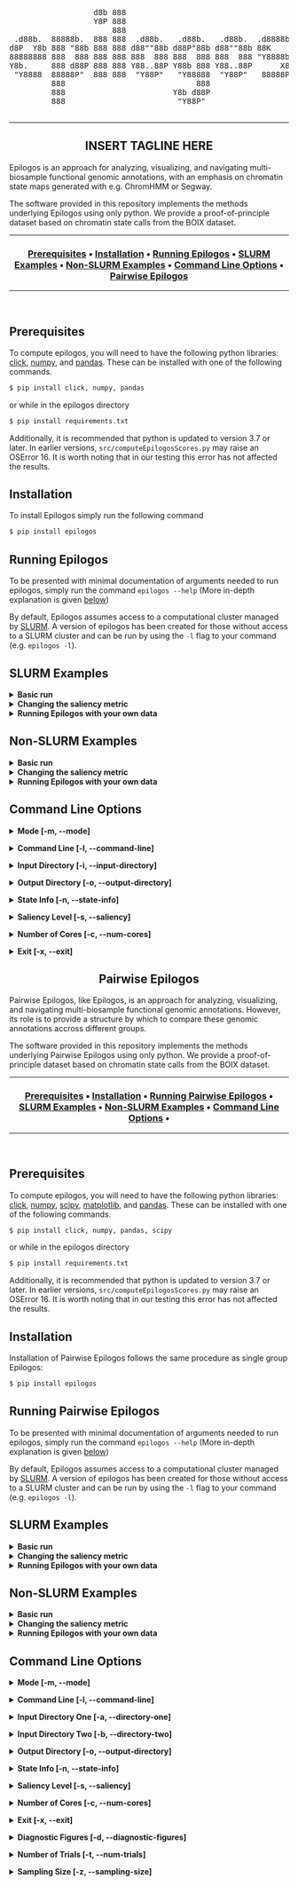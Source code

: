 <div align="center">
  <pre>
                  d8b 888                                     
                  Y8P 888                                     
                      888                                     
 .d88b.  88888b.  888 888  .d88b.   .d88b.   .d88b.  .d8888b  
d8P  Y8b 888 "88b 888 888 d88""88b d88P"88b d88""88b 88K      
88888888 888  888 888 888 888  888 888  888 888  888 "Y8888b. 
Y8b.     888 d88P 888 888 Y88..88P Y88b 888 Y88..88P      X88 
 "Y8888  88888P"  888 888  "Y88P"   "Y88888  "Y88P"   88888P' 
         888                            888                   
         888                       Y8b d88P                   
         888                        "Y88P"                    
  </pre>
</div>

---

<h2 align="center">
    INSERT TAGLINE HERE
</h2>

Epilogos is an approach for analyzing, visualizing, and navigating multi-biosample functional genomic annotations, with an emphasis on chromatin state maps generated with e.g. ChromHMM or Segway.

The software provided in this repository implements the methods underlying Epilogos using only python. We provide a proof-of-principle dataset based on chromatin state calls from the BOIX dataset.

---

<div align="center"><a name="menu"></a>
  <h3>
    <a href="#prerequisites">Prerequisites</a> •
    <a href="#installation">Installation</a> •
    <a href="#running-epilogos">Running Epilogos</a> •
    <a href="#slurm-examples">SLURM Examples</a> •
    <a href="#non-slurm-examples">Non-SLURM Examples</a> •
    <a href="#command-line-options">Command Line Options</a> •
    <a href="#pairwise-epilogos">Pairwise Epilogos</a>
  </h3>
</div>

---

<br>


<a name="prerequisites"></a>

## Prerequisites

To compute epilogos, you will need to have the following python libraries: [click](https://click.palletsprojects.com/en/7.x/), [numpy](https://numpy.org/), and [pandas](https://pandas.pydata.org/). These can be installed with one of the following commands.
```bash
$ pip install click, numpy, pandas
```
or while in the epilogos directory
```bash
$ pip install requirements.txt
```

Additionally, it is recommended that python is updated to version 3.7 or later. In earlier versions, `src/computeEpilogosScores.py` may raise an OSError 16. It is worth noting that in our testing this error has not affected the results. 

<a name="installation"></a>

## Installation

To install Epilogos simply run the following command
```bash
$ pip install epilogos
```

<a name="running-epilogos"></a>

## Running Epilogos

To be presented with minimal documentation of arguments needed to run epilogos, simply run the command `epilogos --help` (More in-depth explanation is given [below](#command-line-options))

By default, Epilogos assumes access to a computational cluster managed by [SLURM](https://slurm.schedmd.com/). A version of epilogos has been created for those without access to a SLURM cluster and can be run by using the `-l` flag to your command (e.g. `epilogos -l`).

<a name="slurm-examples"></a>

## SLURM Examples

<details><summary><b> Basic run</b></summary>
<p></p>

<p>Sample data has been provided under <code>~/epilogos/data/pyData/male/</code>. The file, <code>epilogos_matrix_chr1.txt.gz</code>, contains chromatin state calls for a 18-state chromatin model, across 200bp genomic bins spanning human chromosome 1. The data was pulled from the <a href="https://docs.google.com/spreadsheets/d/103XbiwChp9sJhUXDJr9ztYEPL00_MqvJgYPG-KZ7WME/edit#gid=1813267486">BOIX dataset</a> and contains only those epigenomes which are tagged <code>Male</code> under the <code>Sex</code> column.</p>

<p>To compute epilogos (using the S1 saliency metric) for this sample data run following command within the <code>~/epilogos/</code> directory (replacing <code>OUTPUTDIR</code> with the output directory of your choice).</p>

<p><code>$ epilogos -i ./data/pyData/male/ -n ./data/state_metadata/human/Adsera_et_al_833_sample/hg19/18/metadata.tsv -o OUTPUTDIR</code></p>

<p>Upon completion of the run, you should see the files <code>exp_freq_male_s1.npy</code> and <code>scores_male_s1_epilogos_matrix_chr1.txt.gz</code> in <code>OUTPUTDIR</code></p>

<p>To customize your run of epilogos see the <a href="command-line-options">Command Line Options</a> of the <code>README</code></p>

</details>


<details><summary><b> Changing the saliency metric</b></summary>
<p></p>

<p>We will use the same sample data as for the basic run above (<code>~/epilogos/data/pyData/male/</code>).</p>

<p>To compute epilogos for this sample data run one of the following commands (depending on the desired saliency metric) within the <code>~/epilogos/</code> directory (replacing <code>OUTPUTDIR</code> with the output directory of your choice).</p>

<p>Saliency 1: <code>$ epilogos -i ./data/pyData/male/ -n ./data/state_metadata/human/Adsera_et_al_833_sample/hg19/18/metadata.tsv -o OUTPUTDIR</code></p>

<p>Saliency 2: <code>$ epilogos -i ./data/pyData/male/ -n ./data/state_metadata/human/Adsera_et_al_833_sample/hg19/18/metadata.tsv -o OUTPUTDIR -s 2</code></p>

<p>Saliency 3: <code>$ epilogos -i ./data/pyData/male/ -n ./data/state_metadata/human/Adsera_et_al_833_sample/hg19/18/metadata.tsv -o OUTPUTDIR -s 3</code></p>

<p>Upon completion of the run, you should see the files <code>exp_freq_male.npy</code> and <code>scores_male_s1_epilogos_matrix_chr1.txt.gz</code>, <code>scores_male_s2_epilogos_matrix_chr1.txt.gz</code>, or <code>scores_male_s3_epilogos_matrix_chr1.txt.gz</code> depending on the saliency metric you chose. in <code>OUTPUTDIR</code></p>

<p>To further customize your run of epilogos see the <a href="command-line-options">Command Line Options</a> of the <code>README</code></p>

</details>

<details><summary><b> Running Epilogos with your own data</b></summary>
<p></p>

<p>In order to run Epilogos on your own data, you will need to do two things.</p>

<p>First, you will need to modify your data such that Epilogos can understand it. In order to assist with this, we have provided a bash script which takes ChromHMM files and generates Epilogos input files. This can be found at <code>~/epilogos/scripts/preprocess_data_ChromHMM.sh</code></p>

<p>Second, you will need to create a state info file. This is a tab separated file which tells epilogos various information about each of the states in the state model. We have provided some files already for common models in the <code>~/epilogos/data/state_metadata/</code> directory. For more information on the structure of these files see <code>~/epilogos/data/state_metadata/README.txt</code> or <a href="state-info">State Info [-n, --state-info]</a></p>

<p>Once you have completed these two things, you can run epilogos with the following command:</p>

<p><code>$ epilogos -i PATH_TO_INPUT_DIR -n PATH_TO_STATE_INFO_TSV -o PATH_TO_OUTPUT_DIR</code></p>

</details>

<a name="non-slurm-examples"></a>

## Non-SLURM Examples

<details><summary><b> Basic run</b></summary>
<p></p>

<p>Sample data has been provided under <code>~/epilogos/data/pyData/male/</code>. The file, <code>epilogos_matrix_chr1.txt.gz</code>, contains chromatin state calls for a 18-state chromatin model, across 200bp genomic bins spanning human chromosome 1. The data was pulled from the <a href="https://docs.google.com/spreadsheets/d/103XbiwChp9sJhUXDJr9ztYEPL00_MqvJgYPG-KZ7WME/edit#gid=1813267486">BOIX dataset</a> and contains only those epigenomes which are tagged <code>Male</code> under the <code>Sex</code> column.</p>

<p>To compute epilogos (using the S1 saliency metric) for this sample data run following command within the <code>~/epilogos/</code> directory (replacing <code>OUTPUTDIR</code> with the output directory of your choice).</p>

<p><code>$ epilogos -l -i ./data/pyData/male/ -n ./data/state_metadata/human/Adsera_et_al_833_sample/hg19/18/metadata.tsv -o OUTPUTDIR</code></p>

<p>Upon completion of the run, you should see the files <code>exp_freq_male_s1.npy</code> and <code>scores_male_s1_epilogos_matrix_chr1.txt.gz</code> in <code>OUTPUTDIR</code></p>

<p>To customize your run of epilogos see the <a href="command-line-options">Command Line Options</a> of the <code>README</code></p>

</details>


<details><summary><b> Changing the saliency metric</b></summary>
<p></p>

<p>We will use the same sample data as for the basic run above (<code>~/epilogos/data/pyData/male/</code>).</p>

<p>To compute epilogos for this sample data run one of the following commands (depending on the desired saliency metric) within the <code>~/epilogos/</code> directory (replacing <code>OUTPUTDIR</code> with the output directory of your choice).</p>

<p>Saliency 1: <code>$ epilogos -l -i ./data/pyData/male/ -n ./data/state_metadata/human/Adsera_et_al_833_sample/hg19/18/metadata.tsv -o OUTPUTDIR</code></p>

<p>Saliency 2: <code>$ epilogos -l -i ./data/pyData/male/ -n ./data/state_metadata/human/Adsera_et_al_833_sample/hg19/18/metadata.tsv -o OUTPUTDIR -s 2</code></p>

<p>Saliency 3: <code>$ epilogos -l -i ./data/pyData/male/ -n ./data/state_metadata/human/Adsera_et_al_833_sample/hg19/18/metadata.tsv -o OUTPUTDIR -s 3</code></p>

<p>Upon completion of the run, you should see the files <code>exp_freq_male.npy</code> and <code>scores_male_s1_epilogos_matrix_chr1.txt.gz</code>, <code>scores_male_s2_epilogos_matrix_chr1.txt.gz</code>, or <code>scores_male_s3_epilogos_matrix_chr1.txt.gz</code> depending on the saliency metric you chose. in <code>OUTPUTDIR</code></p>

<p>To further customize your run of epilogos see the <a href="command-line-options">Command Line Options</a> of the <code>README</code></p>

</details>

<details><summary><b> Running Epilogos with your own data</b></summary>
<p></p>

<p>In order to run Epilogos on your own data, you will need to do two things.</p>

<p>First, you will need to modify your data such that Epilogos can understand it. In order to assist with this, we have provided a bash script which takes ChromHMM files and generates Epilogos input files. This can be found at <code>~/epilogos/scripts/preprocess_data_ChromHMM.sh</code></p>

<p>Second, you will need to create a state info file. This is a tab separated file which tells epilogos various information about each of the states in the state model. We have provided some files already for common models in the <code>~/epilogos/data/state_metadata/</code> directory. For more information on the structure of these files see <code>~/epilogos/data/state_metadata/README.txt</code> or <a href="state-info">State Info [-n, --state-info]</a></p>

<p>Once you have completed these two things, you can run epilogos with the following command:</p>

<p><code>$ epilogos -l -i PATH_TO_INPUT_DIR -n PATH_TO_STATE_INFO_TSV -o PATH_TO_OUTPUT_DIR</code></p>

</details>


<a name="command-line-options"></a>

## Command Line Options

<a name="mode"></a>
<details><summary><b> Mode [-m, --mode]</b></summary>
<p></p>
<p>Epilogos supports a single group and a paired group mode. The single group mode finds interesting regions compared to a background of itself. Whereas the paired group mode finds regions which differ significantly between the two groups.</p>

<p>
The argument to this flag either <code>single</code> or <code>paired</code> as the mode of operation, with <code>single</code> being the default.
</p>
</details>

<a name="command-line"></a>
<details><summary><b> Command Line [-l, --command-line]</b></summary>
<p></p>
<p>By default, Epilogos assumes use of a SLURM cluster. However, if you would like to run Epilogos directly in the command line enable this flag</p>
</details>

<a name="input-directory"></a>
<details><summary><b> Input Directory [-i, --input-directory]</b></summary>
<p></p>
<p>Rather than just read in one input file, Epilogos reads the contents of an entire directory. This allows the computation to be chunked and parallelized. Note that the genome files in the directory <strong>MUST</strong> be split by chromosome. Input files should be formatted such that the first three columns are the chromosome, bin start, and bin end respectively with the rest of the columns containing state data.</p>

<p>
The argument to this flag is the path to the directory which contains the files to be read in. Note that <strong>ALL</strong> files in this directory will be read in and errors may occur if other files are present.
</p>
</details>

<a name="output-directory"></a>
<details><summary><b> Output Directory [-o, --output-directory]</b></summary>
<p></p>
<p>
The output of Epilogos will vary depending on the number of input files present in the input directory <a href="input-directory">[-i, --input-directory]</a>. All scores files will be gzipped txt files and of the format <code>scores_{}_s$_[].txt.gz</code> where <code>{}</code> is replaced with the input directory name, <code>$</code> is replaced with the saliency level, and <code>[]</code> is replaced with the name of the corresponding input file (extensions removed).</p>
<p>
The argument to this flag is the path to the directory to which you would like to output. Note that this may not be the same as the input directory.</p>
</details>

<a name="state-info"></a>
<details><summary><b> State Info [-n, --state-info]</b></summary>
<p></p>
<p>The argument to this flag is a tab separated file specifying information about the state model being used. Example below (for more detail see <code>epilogos/data/state_metadata/README.md</code> or <code>epilogos/data/state_metadata/human/Adsera_et_al_833_sample/hg19/18/metadata.tsv</code></p>
| zero_index | one_index | short_name | long_name | hex | rgba | color |
|------------|-----------|------------|-----------|-----|------|-------|
| 0 | 1 | TssA | Active TSS | #ff0000 | rgba(255,0,0,1) | Red |
<p>
Note that tsv must contain a header row with the exact names above and that values within the table should follow the same formatting as above.
</p>
</details>

<a name="saliency"></a>
<details><summary><b> Saliency Level [-s, --saliency]</b></summary>
<p></p>
<p>Epilogos implements information-theoretic metrics to quantify saliency levels of datasets. The <code>-l</code> flag to the coordination script allows one to choose one of three possible metrics:</p>

<p><code>1. Metric S1, implementing a standard Kullback-Leibler relative entropy</code></p>

<p><code>2. Metric S2, implementing a version of S1 that additionally models label co-occurrence patterns</code></p>

<p><code>3. Metric S3, implementing a version of S2 that additionally models between-biosample similarities</code></p>

<p>
Note that each increase in saliency level involves much more computation and thus each increase requires more time and computational power.
</p>

<p>
The arguement to this flag must be an integer <code>1, 2, or 3</code>. Note that Epilogos defaults to a saliency of 1.
</p>
</details>

<a name="number-of-cores"></a>
<details><summary><b> Number of Cores [-c, --num-cores]</b></summary>
<p></p>
<p>Epilogos will always try and parallelize where it can. Computation done on each input file is parallelized using python's <a href="https://docs.python.org/3/library/multiprocessing.html">multiprocessing library</a>.</p>

<p>
The argument to this flag is an integer number of cores you would like to utilize to perform this multiprocessing. Note that Epilogos defaults to using all available cores (equivalent to <code>-c 0</code>).</p>
</details>

<a name="exit"></a>
<details><summary><b> Exit [-x, --exit]</b></summary>
<p></p>
<p>By default <code>src/computeEpilogosSlurm.py</code> only exits after it has completed all slurm jobs and prints progress updates to the console. If you would like the program to instead exit when all jobs are submitted (allowing use of the terminal while the jobs are running), enable this flag.</p>
</details>

<a name="pairwise-epilogos"></a>

<h2 align="center">
    Pairwise Epilogos
</h2>

Pairwise Epilogos, like Epilogos, is an approach for analyzing, visualizing, and navigating multi-biosample functional genomic annotations. However, its role is to provide a structure by which to compare these genomic annotations accross different groups.

The software provided in this repository implements the methods underlying Pairwise Epilogos using only python. We provide a proof-of-principle dataset based on chromatin state calls from the BOIX dataset.

---

<div align="center"><a name="menu"></a>
  <h3>
    <a href="#prerequisites-pairwise">Prerequisites</a> •
    <a href="#installation-pairwise">Installation</a> •
    <a href="#running-epilogos-pairwise">Running Pairwise Epilogos</a> •
    <a href="#slurm-examples-pairwise">SLURM Examples</a> •
    <a href="#non-slurm-examples-pairwise">Non-SLURM Examples</a> •
    <a href="#command-line-options-pairwise">Command Line Options</a> •
  </h3>
</div>

---

<br>

<a name="prerequisites-pairwise"></a>

## Prerequisites

To compute epilogos, you will need to have the following python libraries: [click](https://click.palletsprojects.com/en/7.x/), [numpy](https://numpy.org/), [scipy](https://www.scipy.org/), [matplotlib](#https://matplotlib.org/stable/index.html), and [pandas](https://pandas.pydata.org/). These can be installed with one of the following commands.
```bash
$ pip install click, numpy, pandas, scipy
```
or while in the epilogos directory
```bash
$ pip install requirements.txt
```

Additionally, it is recommended that python is updated to version 3.7 or later. In earlier versions, `src/computeEpilogosScores.py` may raise an OSError 16. It is worth noting that in our testing this error has not affected the results. 

<a name="installation-pairwise"></a>

## Installation

Installation of Pairwise Epilogos follows the same procedure as single group Epilogos:
```bash
$ pip install epilogos
```

<a name="running-epilogos-pairwise"></a>

## Running Pairwise Epilogos

To be presented with minimal documentation of arguments needed to run epilogos, simply run the command `epilogos --help` (More in-depth explanation is given [below](#command-line-options-pairwise))

By default, Epilogos assumes access to a computational cluster managed by [SLURM](https://slurm.schedmd.com/). A version of epilogos has been created for those without access to a SLURM cluster and can be run by using the `-l` flag to your command (e.g. `epilogos -l`).

<a name="slurm-examples-pairwise"></a>

## SLURM Examples

<details><summary><b> Basic run</b></summary>
<p></p>

<p>Sample data has been provided under <code>~/epilogos/data/pyData/male/</code> and <code>~/epilogos/data/pyData/female/</code>. The files, both named <code>epilogos_matrix_chr1.txt.gz</code>, contain chromatin state calls for a 18-state chromatin model, across 200bp genomic bins spanning human chromosome 1. The data was pulled from the <a href="https://docs.google.com/spreadsheets/d/103XbiwChp9sJhUXDJr9ztYEPL00_MqvJgYPG-KZ7WME/edit#gid=1813267486">BOIX dataset</a> and contains only those epigenomes which are tagged <code>Male</code> or <code>Female</code> respectively under the <code>Sex</code> column.</p>

<p>To compute epilogos (using the S1 saliency metric) for this sample data run following command within the <code>~/epilogos/</code> directory (replacing <code>OUTPUTDIR</code> with the output directory of your choice).</p>

<p><code>$ epilogos -m paired -a ./data/pyData/male/ -b ./data/pyData/female/ -n ./data/state_metadata/human/Adsera_et_al_833_sample/hg19/18/metadata.tsv -o OUTPUTDIR</code></p>

<p>Upon completion of the run, you should see the files <code>pairwiseDelta_male_female_s1_epilogos_matrix_chr1.txt.gz</code>, <code>pairwiseMetrics_male_female_s1.txt.gz</code>, <code>greatestHits_male_female_s1.bed</code>, and <code>exp_freq_male_female_s1.npy</code> as well as the directory <code>manhattanPlots_male_female_s1</code> in <code>OUTPUTDIR</code>. For further explanation of the contents of these outputs see <a href="output-directory-pairwise">Output Directory [-o, --output-directory]</a></p>

<p>To customize your run of epilogos see the <a href="command-line-options-pairwise">Command Line Options</a> of the <code>README</code></p>

</details>


<details><summary><b> Changing the saliency metric</b></summary>
<p></p>

<p>We will use the same sample data as for the basic run above (<code>~/epilogos/data/pyData/male/</code> and <code>~/epilogos/data/pyData/female/</code>).</p>

<p>To compute epilogos for this sample data run one of the following commands (depending on the desired saliency metric) within the <code>~/epilogos/</code> directory (replacing <code>OUTPUTDIR</code> with the output directory of your choice).</p>

<p>Saliency 1: <code>$ epilogos -m paired -a ./data/pyData/male/ -b ./data/pydata/male/ -n ./data/state_metadata/human/Adsera_et_al_833_sample/hg19/18/metadata.tsv -o OUTPUTDIR</code></p>

<p>Saliency 2: <code>$ epilogos -m paired -a ./data/pyData/male/ -b ./data/pydata/male/ -n ./data/state_metadata/human/Adsera_et_al_833_sample/hg19/18/metadata.tsv -o OUTPUTDIR -s 2</code></p>

<p>Saliency 3: <code>$ epilogos -m paired -a ./data/pyData/male/ -b ./data/pydata/male/ -n ./data/state_metadata/human/Adsera_et_al_833_sample/hg19/18/metadata.tsv -o OUTPUTDIR -s 3</code></p>

<p>Upon completion of the run, you should see the files <code>pairwiseDelta_male_female_s$_epilogos_matrix_chr1.txt.gz</code>, <code>pairwiseMetrics_male_female_s$.txt.gz</code>, <code>greatestHits_male_female_s$.bed</code>, and <code>exp_freq_male_female_s$.npy</code> as well as the directory <code>manhattanPlots_male_female_s$</code> (where $ is replaced with the saliency metric you chose) in <code>OUTPUTDIR</code>. For further explanation of the contents of these outputs see <a href="output-directory-pairwise">Output Directory [-o, --output-directory]</a></p>

<p>To further customize your run of epilogos see the <a href="command-line-options-pairwise">Command Line Options</a> of the <code>README</code></p>

</details>

<details><summary><b> Running Epilogos with your own data</b></summary>
<p></p>

<p>In order to run Epilogos on your own data, you will need to do two things.</p>

<p>First, you will need to modify your data such that Epilogos can understand it. In order to assist with this, we have provided a bash script which takes ChromHMM files and generates Epilogos input files. This can be found at <code>~/epilogos/scripts/preprocess_data_ChromHMM.sh</code></p>

<p>Second, you will need to create a state info file. This is a tab separated file which tells epilogos various information about each of the states in the state model. We have provided some files already for common models in the <code>~/epilogos/data/state_metadata/</code> directory. For more information on the structure of these files see <code>~/epilogos/data/state_metadata/README.txt</code> or <a href="state-info">State Info [-n, --state-info]</a></p>

<p>Once you have completed these two things, you can run epilogos with the following command:</p>

<p><code>$ epilogos -m paired -a PATH_TO_FIRST_INPUT_DIR -b PATH_TO_SECOND_INPUT_DIR -n PATH_TO_STATE_INFO_TSV -o PATH_TO_OUTPUT_DIR</code></p>

</details>


<a name="non-slurm-examples-pairwise"></a>

## Non-SLURM Examples

<details><summary><b> Basic run</b></summary>
<p></p>

<p>Sample data has been provided under <code>~/epilogos/data/pyData/male/</code> and <code>~/epilogos/data/pyData/female/</code>. The files, both named <code>epilogos_matrix_chr1.txt.gz</code>, contain chromatin state calls for a 18-state chromatin model, across 200bp genomic bins spanning human chromosome 1. The data was pulled from the <a href="https://docs.google.com/spreadsheets/d/103XbiwChp9sJhUXDJr9ztYEPL00_MqvJgYPG-KZ7WME/edit#gid=1813267486">BOIX dataset</a> and contains only those epigenomes which are tagged <code>Male</code> or <code>Female</code> respectively under the <code>Sex</code> column.</p>

<p>To compute epilogos (using the S1 saliency metric) for this sample data run following command within the <code>~/epilogos/</code> directory (replacing <code>OUTPUTDIR</code> with the output directory of your choice).</p>

<p><code>$ epilogos -m paired -l -a ./data/pyData/male/ -b ./data/pyData/female/ -n ./data/state_metadata/human/Adsera_et_al_833_sample/hg19/18/metadata.tsv -o OUTPUTDIR</code></p>

<p>Upon completion of the run, you should see the files <code>pairwiseDelta_male_female_s1_epilogos_matrix_chr1.txt.gz</code>, <code>pairwiseMetrics_male_female_s1.txt.gz</code>, <code>greatestHits_male_female_s1.bed</code>, and <code>exp_freq_male_female_s1.npy</code> as well as the directory <code>manhattanPlots_male_female_s1</code> in <code>OUTPUTDIR</code>. For further explanation of the contents of these outputs see <a href="output-directory-pairwise">Output Directory [-o, --output-directory]</a></p>

<p>To customize your run of epilogos see the <a href="command-line-options-pairwise">Command Line Options</a> of the <code>README</code></p>

</details>


<details><summary><b> Changing the saliency metric</b></summary>
<p></p>

<p>We will use the same sample data as for the basic run above (<code>~/epilogos/data/pyData/male/</code> and <code>~/epilogos/data/pyData/female/</code>).</p>

<p>To compute epilogos for this sample data run one of the following commands (depending on the desired saliency metric) within the <code>~/epilogos/</code> directory (replacing <code>OUTPUTDIR</code> with the output directory of your choice).</p>

<p>Saliency 1: <code>$ epilogos -m paired -l -a ./data/pyData/male/ -b ./data/pydata/male/ -n ./data/state_metadata/human/Adsera_et_al_833_sample/hg19/18/metadata.tsv -o OUTPUTDIR</code></p>

<p>Saliency 2: <code>$ epilogos -m paired -l -a ./data/pyData/male/ -b ./data/pydata/male/ -n ./data/state_metadata/human/Adsera_et_al_833_sample/hg19/18/metadata.tsv -o OUTPUTDIR -s 2</code></p>

<p>Saliency 3: <code>$ epilogos -m paired -l -a ./data/pyData/male/ -b ./data/pydata/male/ -n ./data/state_metadata/human/Adsera_et_al_833_sample/hg19/18/metadata.tsv -o OUTPUTDIR -s 3</code></p>

<p>Upon completion of the run, you should see the files <code>pairwiseDelta_male_female_s$_epilogos_matrix_chr1.txt.gz</code>, <code>pairwiseMetrics_male_female_s$.txt.gz</code>, <code>greatestHits_male_female_s$.bed</code>, and <code>exp_freq_male_female_s$.npy</code> as well as the directory <code>manhattanPlots_male_female_s$</code> (where $ is replaced with the saliency metric you chose) in <code>OUTPUTDIR</code>. For further explanation of the contents of these outputs see <a href="output-directory-pairwise">Output Directory [-o, --output-directory]</a></p>

<p>To further customize your run of epilogos see the <a href="command-line-options-pairwise">Command Line Options</a> of the <code>README</code></p>

</details>

<details><summary><b> Running Epilogos with your own data</b></summary>
<p></p>

<p>In order to run Epilogos on your own data, you will need to do two things.</p>

<p>First, you will need to modify your data such that Epilogos can understand it. In order to assist with this, we have provided a bash script which takes ChromHMM files and generates Epilogos input files. This can be found at <code>~/epilogos/scripts/preprocess_data_ChromHMM.sh</code></p>

<p>Second, you will need to create a state info file. This is a tab separated file which tells epilogos various information about each of the states in the state model. We have provided some files already for common models in the <code>~/epilogos/data/state_metadata/</code> directory. For more information on the structure of these files see <code>~/epilogos/data/state_metadata/README.txt</code> or <a href="state-info">State Info [-n, --state-info]</a></p>

<p>Once you have completed these two things, you can run epilogos with the following command:</p>

<p><code>$ epilogos -m paired -l -a PATH_TO_FIRST_INPUT_DIR -b PATH_TO_SECOND_INPUT_DIR -n PATH_TO_STATE_INFO_TSV -o PATH_TO_OUTPUT_DIR</code></p>

</details>

<a name="command-line-options-pairwise"></a>

## Command Line Options

<a name="mode-pairwise"></a>
<details><summary><b> Mode [-m, --mode]</b></summary>
<p></p>
<p>Epilogos supports a single group and a paired group mode. The single group mode finds interesting regions compared to a background of itself. Whereas the paired group mode finds regions which differ significantly between the two groups.</p>

<p>
The argument to this flag either <code>single</code> or <code>paired</code> as the mode of operation, with <code>single</code> being the default.
</p>
</details>

<a name="command-line-pairwise"></a>
<details><summary><b> Command Line [-l, --command-line]</b></summary>
<p></p>
<p>By default, Epilogos assumes use of a SLURM cluster. However, if you would like to run Epilogos directly in the command line enable this flag</p>
</details>

<a name="directory-one"></a>
<details><summary><b> Input Directory One [-a, --directory-one]</b></summary>
<p></p>
<p>Rather than just read in one input file, Epilogos reads the contents of an entire directory. This allows the computation to be chunked and parallelized. Note that the genome files in the directory <strong>MUST</strong> be split by chromosome. Input files should be formatted such that the first three columns are the chromosome, bin start, and bin end respectively with the rest of the columns containing state data.</p>

<p>In the paired group version of epilogos, the user must input two directories (one for each group), the argument to this flag is the path to the first directory which contains the files to be read in. Note that <strong>ALL</strong> files in this directory will be read in and errors may occur if other files are present.
</p>
</details>

<a name="directory-two"></a>
<details><summary><b> Input Directory Two [-b, --directory-two]</b></summary>
<p></p>
<p>Rather than just read in one input file, Epilogos reads the contents of an entire directory. This allows the computation to be chunked and parallelized. Note that the genome files in the directory <strong>MUST</strong> be split by chromosome. Input files should be formatted such that the first three columns are the chromosome, bin start, and bin end respectively with the rest of the columns containing state data.</p>

<p>In the paired group version of epilogos, the user must input two directories (one for each group), the argument to this flag is the path to the second directory which contains the files to be read in. Note that <strong>ALL</strong> files in this directory will be read in and errors may occur if other files are present.
</p>
</details>

<a name="output-directory-pairwise"></a>
<details><summary><b> Output Directory [-o, --output-directory]</b></summary>
<p></p>
<p>The output of paired group Epilogos will vary depending on the number of input files present in the input directories <a href="#directory-one">[-a, --directory-one]</a><a href="#directory-two">[-b, --directory-two]</a>. All score difference files will be gzipped txt files and of the format <code>pairwiseDelta_{}_()_s$_[].txt.gz</code> where <code>{}</code> and <code>()</code> are replaced with the names of input directories one and two respectively, <code>$</code> is replaced with the saliency level, and <code>[]</code> is replaced with the name of the corresponding input file (extensions removed).</p>

<p>The output directory will contain one <code>pairwiseMetrics_{}_()_s$.txt.gz</code> file where <code>{}</code> and <code>()</code> are replaced with the names of input directories one and two respectively and <code>$</code> is replaced with the saliency level. Columns 1-3 contain the locations, column 4 contains the state with the largest difference between the scores, column 5 contains the squared euclidean distance between the scores, and column 6 contains the p-value of this distance.</p>

<p>The output directory will contain one <code>greatestHits_{}_()_s$.bed</code> file where <code>{}</code> and <code>()</code> are replaced with the names of input directories one and two respectively and <code>$</code> is replaced with the saliency level. This file contains the state with top 1000 highest distance regions (adjacent regions are merged). Columns 1-3 contain the locations, column 4 contains name of the largest difference states, column 5 contains the squared euclidean distance between the scores, and column 6 contains the direction of this distance (determined by whether group 1 or 2 had higher signal).</p>

<p>The output directory will contain one <code>exp_freq_{}_()_s$.npy</code> file where <code>{}</code> and <code>()</code> are replaced with the names of input directories one and two respectively and <code>$</code> is replaced with the saliency level. The file contains the expected frequencies for each of the states.</p>

<p>The output directory will contain one <code>manhattanPlots_{}_()_s$</code> directory where <code>{}</code> and <code>()</code> are replaced with the names of input directories one and two respectively and <code>$</code> is replaced with the saliency level. This directory will contain all the manhattan plots generated by pairwise epilogos. These plots show the signed squared euclidean distances between groups 1 and 2 as well as the p-values of these distances. There is one genome-wide plot generated and another plot generate for each chromosome.</p>

<p>Depending on the <a href="#diagnostic-figures">[-d, --diagnostic-figures] flag</a> the output directory may contain one <code>diagnosticPlots_{}_()_s$</code> directory where <code>{}</code> and <code>()</code> are replaced with the names of input directories one and two respectively and <code>$</code> is replaced with the saliency level. This directory will contain diagnostic figures of the gennorm fit on the null data and comparisons between the null and real data.</p>

<p>The argument to this flag is the path to the directory to which you would like to output. Note that this <strong>CANNOT</strong> be the same as the input directory.</p>
</details>

<a name="state-info-pairwise"></a>
<details><summary><b> State Info [-n, --state-info]</b></summary>
<p></p>
<p>The argument to this flag is a tab separated file specifying information about the state model being used. Example below (for more detail see <code>epilogos/data/state_metadata/README.md</code> or <code>epilogos/data/state_metadata/human/Adsera_et_al_833_sample/hg19/18/metadata.tsv</code></p>
| zero_index | one_index | short_name | long_name | hex | rgba | color |
|------------|-----------|------------|-----------|-----|------|-------|
| 0 | 1 | TssA | Active TSS | #ff0000 | rgba(255,0,0,1) | Red |
<p>
Note that tsv must contain a header row with the exact names above and that values within the table should follow the same formatting as above.
</p>
</details>


<a name="saliency-pairwise"></a>
<details><summary><b> Saliency Level [-s, --saliency]</b></summary>
<p></p>
<p>Epilogos implements information-theoretic metrics to quantify saliency levels of datasets. The <code>-l</code> flag to the coordination script allows one to choose one of three possible metrics:</p>
<code>1. Metric S1, implementing a standard Kullback-Leibler relative entropy</code>

<code>2. Metric S2, implementing a version of S1 that additionally models label co-occurrence patterns</code>

<code>3. Metric S3, implementing a version of S2 that additionally models between-biosample similarities</code>

<p>
Note that each increase in saliency level involves much more computation and thus each increase requires more time and computational power.
</p>

<p>
The arguement to this flag must be an integer <code>1, 2, or 3</code>. Note that Epilogos defaults to a saliency of 1.
</p>
</details>

<a name="number-of-cores-pairwise"></a>
<details><summary><b> Number of Cores [-c, --num-cores]</b></summary>
<p></p>
<p>Epilogos will always try and parallelize where it can. Computation done on each input file is parallelized using python's <a href="https://docs.python.org/3/library/multiprocessing.html">multiprocessing library</a>.</p>

<p>
The argument to this flag is an integer number of cores you would like to utilize to perform this multiprocessing. Note that Epilogos defaults to using all available cores (equivalent to <code>-c 0</code>).</p>
</details>

<a name="exit-pairwise"></a>
<details><summary><b> Exit [-x, --exit]</b></summary>
<p></p>
<p>By default <code>src/computeEpilogosSlurm.py</code> only exits after it has completed all slurm jobs and prints progress updates to the console. If you would like the program to instead exit when all jobs are submitted (allowing use of the terminal while the jobs are running), enable this flag.</p>
</details>

<a name="diagnostic-figures"></a>
<details><summary><b> Diagnostic Figures [-d, --diagnostic-figures]</b></summary>
<p></p>
<p>If this flag is enabled, Pairwise Epilogos will output diagnostic figures of the gennorm fit on the null data and comparisons between the null and real data. These can be found in a sub-directory of the output directory named <code>manhattanPlots_{}_()_s$</code> directory where <code>{}</code> and <code>()</code> are replaced with the names of input directories one and two respectively and <code>$</code> is replaced with the saliency level.</p>
</details>

<a name="num-trials"></a>
<details><summary><b> Number of Trials [-t, --num-trials]</b></summary>
<p></p>
<p>In order to save time when fitting in paired group Epilogos, samples of the null data are fit rather than the whole null data and then the median fit is used.</p>

<p>The argument to this flag is the number of times these samples are fit. Epilogos defaults to 101</P>
</details>

<a name="sampling-size"></a>
<details><summary><b> Sampling Size [-z, --sampling-size]</b></summary>
<p></p>
<p>In order to save time when fitting in paired group Epilogos, samples of the null data are fit rather than the whole null data and then the median fit is used.</p>

<p>The argument to this flag is the size of the samples that are fit. Epilogos defaults to 100000</P>
</details>